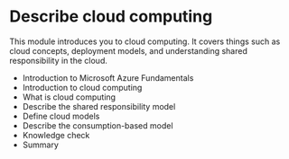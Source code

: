 # Describe cloud computing

This module introduces you to cloud computing. It covers things such as cloud concepts, deployment models, and understanding shared responsibility in the cloud.

- Introduction to Microsoft Azure Fundamentals
- Introduction to cloud computing
- What is cloud computing
- Describe the shared responsibility model
- Define cloud models
- Describe the consumption-based model
- Knowledge check
- Summary
